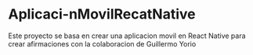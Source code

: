 # Aplicaci-nMovilRecatNative
Este proyecto se basa en crear una aplicacion movil en React Native para crear afirmaciones con la colaboracion de Guillermo Yorio
